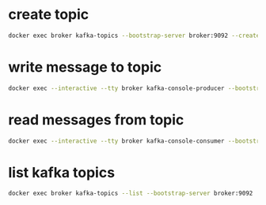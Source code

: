 # create topic

```bash
docker exec broker kafka-topics --bootstrap-server broker:9092 --create --topic <topic-name>
```

# write message to topic

```bash
docker exec --interactive --tty broker kafka-console-producer --bootstrap-server broker:9092 --topic <topic-name>
```

# read messages from topic

```bash
docker exec --interactive --tty broker kafka-console-consumer --bootstrap-server broker:9092 --topic <topic-name> --from-beginning
```

# list kafka topics

```bash
docker exec broker kafka-topics --list --bootstrap-server broker:9092
```
